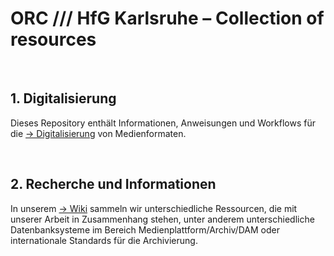 # ORC /// HfG Karlsruhe – Collection of resources


&nbsp;

## 1. Digitalisierung
Dieses Repository enthält Informationen, Anweisungen und Workflows für die [&rarr; Digitalisierung](Digitalisierung) von Medienformaten.  

&nbsp;

## 2. Recherche und Informationen
In unserem [&rarr; Wiki](https://github.com/orc-hfg/ressources/wiki) sammeln wir unterschiedliche Ressourcen, die mit unserer Arbeit in Zusammenhang stehen, unter anderem unterschiedliche Datenbanksysteme im Bereich Medienplattform/Archiv/DAM oder internationale Standards für die Archivierung.
